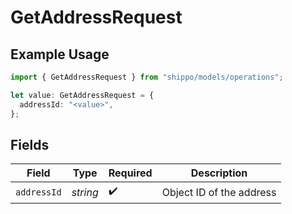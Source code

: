 # GetAddressRequest

## Example Usage

```typescript
import { GetAddressRequest } from "shippo/models/operations";

let value: GetAddressRequest = {
  addressId: "<value>",
};
```

## Fields

| Field                    | Type                     | Required                 | Description              |
| ------------------------ | ------------------------ | ------------------------ | ------------------------ |
| `addressId`              | *string*                 | :heavy_check_mark:       | Object ID of the address |